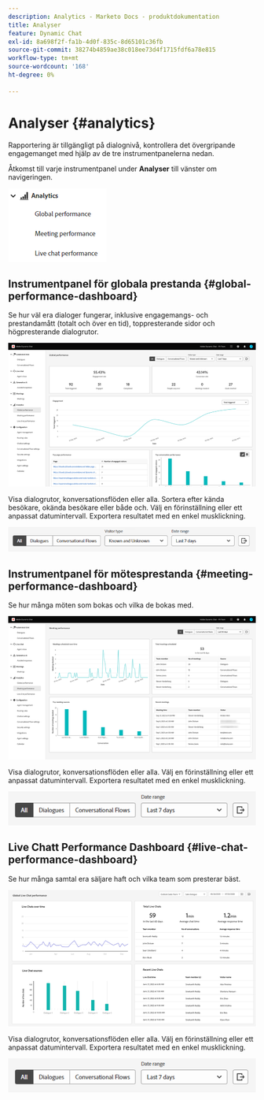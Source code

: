 ```yaml
---
description: Analytics - Marketo Docs - produktdokumentation
title: Analyser
feature: Dynamic Chat
exl-id: 8a698f2f-fa1b-4d0f-835c-8d65101c36fb
source-git-commit: 38274b4859ae38c018ee73d4f1715fdf6a78e815
workflow-type: tm+mt
source-wordcount: '168'
ht-degree: 0%

---
```


# Analyser {#analytics}

Rapportering är tillgängligt på dialognivå, kontrollera det övergripande engagemanget med hjälp av de tre instrumentpanelerna nedan.

Åtkomst till varje instrumentpanel under **Analyser** till vänster om navigeringen.

![](assets/analytics-1.png)

## Instrumentpanel för globala prestanda {#global-performance-dashboard}

Se hur väl era dialoger fungerar, inklusive engagemangs- och prestandamått (totalt och över en tid), toppresterande sidor och högpresterande dialogrutor.

![](assets/analytics-2.png)

Visa dialogrutor, konversationsflöden eller alla. Sortera efter kända besökare, okända besökare eller både och. Välj en förinställning eller ett anpassat datumintervall. Exportera resultatet med en enkel musklickning.

![](assets/analytics-3.png)

## Instrumentpanel för mötesprestanda {#meeting-performance-dashboard}

Se hur många möten som bokas och vilka de bokas med.

![](assets/analytics-4.png)

Visa dialogrutor, konversationsflöden eller alla. Välj en förinställning eller ett anpassat datumintervall. Exportera resultatet med en enkel musklickning.

![](assets/analytics-5.png)

## Live Chatt Performance Dashboard {#live-chat-performance-dashboard}

Se hur många samtal era säljare haft och vilka team som presterar bäst.

![](assets/analytics-6.png)

Visa dialogrutor, konversationsflöden eller alla. Välj en förinställning eller ett anpassat datumintervall. Exportera resultatet med en enkel musklickning.

![](assets/analytics-7.png)
